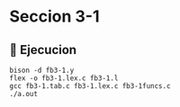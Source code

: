 # Seccion 3-1 

## 👾 Ejecucion

```
bison -d fb3-1.y
flex -o fb3-1.lex.c fb3-1.l
gcc fb3-1.tab.c fb3-1.lex.c fb3-1funcs.c
./a.out
```
